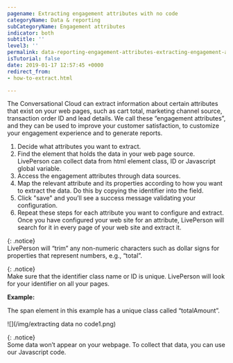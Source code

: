 ```yaml
---
pagename: Extracting engagement attributes with no code
categoryName: Data & reporting
subCategoryName: Engagement attributes
indicator: both
subtitle: ''
level3: ''
permalink: data-reporting-engagement-attributes-extracting-engagement-attributes-with-no-code.html
isTutorial: false
date: 2019-01-17 12:57:45 +0000
redirect_from:
- how-to-extract.html

---
```

The Conversational Cloud can extract information about certain attributes that exist on your web pages, such as cart total, marketing channel source, transaction order ID and lead details. We call these “engagement attributes”, and they can be used to improve your customer satisfaction, to customize your engagement experience and to generate reports.

1. Decide what attributes you want to extract.
2. Find the element that holds the data in your web page source. LivePerson can collect data from html element class, ID or Javascript global variable.
3. Access the engagement attributes through data sources.
4. Map the relevant attribute and its properties according to how you want to extract the data. Do this by copying the identifier into the field.
5. Click "save" and you’ll see a success message validating your configuration.
6. Repeat these steps for each attribute you want to configure and extract. Once you have configured your web site for an attribute, LivePerson will search for it in every page of your web site and extract it.

{: .notice}  
LivePerson will “trim” any non-numeric characters such as dollar signs for properties that represent numbers, e.g., “total”.

{: .notice}  
Make sure that the identifier class name or ID is unique. LivePerson will look for your identifier on all your pages.

**Example:**

The span element in this example has a unique class called “totalAmount”.

![](/img/extracting data no code1.png)

{: .notice}  
Some data won’t appear on your webpage. To collect that data, you can use our Javascript code.
